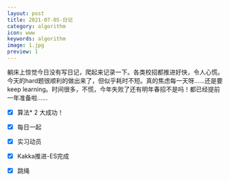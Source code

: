 ```yaml
---
layout: post
title: 2021-07-05-日记
category: algorithm
icon: www
keywords: algorithm
image: 1.jpg
preview: 1
---
```

躺床上惊觉今日没有写日记，爬起来记录一下。各类校招都推进好快，令人心慌。今天的hard题很顺利的做出来了，但似乎耗时不短。真的焦虑每一天呀……还是要keep learning。时间很多，不慌，今年失败了还有明年春招不是吗！都已经提前一年准备啦……

- [x] 算法* 2 大成功！
- [x] 每日一起
- [x] 实习动员
- [x] Kakka推进-ES完成
- [x] 跳绳


 